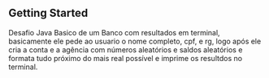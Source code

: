 ## Getting Started

Desafio Java Basico de um Banco com resultados em terminal, basicamente ele pede ao usuario o nome completo, cpf, e rg, logo após ele cria a conta e a agência com números aleatórios e saldos aleatórios e formata tudo próximo do mais real possível e imprime os resultdos no terminal.
